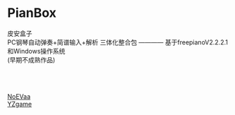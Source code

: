 # PianBox
皮安盒子
<br>
PC钢琴自动弹奏+简谱输入+解析 三体化整合包 ———— 基于freepianoV2.2.2.1和Windows操作系统
<br>
(早期不成熟作品)














<br><br><br>
[NoEVaa](https://github.com/NoEvaa "NoEVaa")
<br>
[YZgame](https://github.com/NoEvaa "YZgame")
